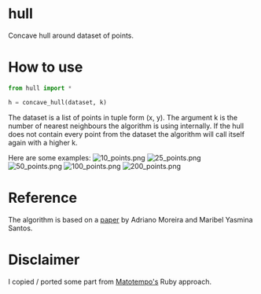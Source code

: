 # hull
Concave hull around dataset of points.

# How to use
```python
from hull import *

h = concave_hull(dataset, k)
```
The dataset is a list of points in tuple form (x, y). The argument k is the number of nearest neighbours the algorithm is using internally. If the hull does not contain every point from the dataset the algorithm will call itself again with a higher k.

Here are some examples:
![10_points.png](https://raw.githubusercontent.com/jsmolka/hull/master/pictures/10_points.png)
![25_points.png](https://raw.githubusercontent.com/jsmolka/hull/master/pictures/25_points.png)
![50_points.png](https://raw.githubusercontent.com/jsmolka/hull/master/pictures/50_points.png)
![100_points.png](https://raw.githubusercontent.com/jsmolka/hull/master/pictures/100_points.png)
![200_points.png](https://raw.githubusercontent.com/jsmolka/hull/master/pictures/200_points.png)

# Reference
The algorithm is based on a [paper](https://github.com/jsmolka/hull/blob/master/reference/concave_hull.pdf) by Adriano Moreira and Maribel Yasmina Santos.

# Disclaimer
I copied / ported some part from [Matotempo's](https://github.com/Mapotempo/mapotempo-web/blob/master/lib/concave_hull.rb) Ruby approach.
